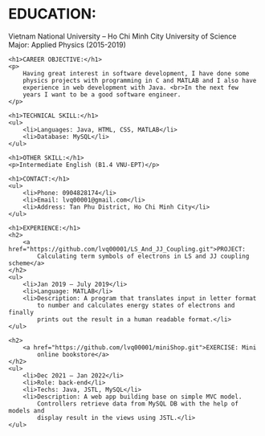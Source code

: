 <!DOCTYPE html>
<html>
<head>
<meta charset="ISO-8859-1">
<title>Insert title here</title>
</head>
<body>
	<h1>EDUCATION:</h1>
	<p>
		Vietnam National University – Ho Chi Minh City University of Science <br>Major:
		Applied Physics (2015-2019)
	</p>

	<h1>CAREER OBJECTIVE:</h1>
	<p>
		Having great interest in software development, I have done some
		physics projects with programming in C and MATLAB and I also have
		experience in web development with Java. <br>In the next few
		years I want to be a good software engineer.
	</p>

	<h1>TECHNICAL SKILL:</h1>
	<ul>
		<li>Languages: Java, HTML, CSS, MATLAB</li>
		<li>Database: MySQL</li>
	</ul>

	<h1>OTHER SKILL:</h1>
	<p>Intermediate English (B1.4 VNU-EPT)</p>

	<h1>CONTACT:</h1>
	<ul>
		<li>Phone: 0904828174</li>
		<li>Email: lvq00001@gmail.com</li>
		<li>Address: Tan Phu District, Ho Chi Minh City</li>
	</ul>

	<h1>EXPERIENCE:</h1>
	<h2>
		<a href="https://github.com/lvq00001/LS_And_JJ_Coupling.git">PROJECT:
			Calculating term symbols of electrons in LS and JJ coupling scheme</a>
	</h2>
	<ul>
		<li>Jan 2019 – July 2019</li>
		<li>Language: MATLAB</li>
		<li>Description: A program that translates input in letter format
			to number and calculates energy states of electrons and finally
			prints out the result in a human readable format.</li>
	</ul>

	<h2>
		<a href="https://github.com/lvq00001/miniShop.git">EXERCISE: Mini
			online bookstore</a>
	</h2>
	<ul>
		<li>Dec 2021 – Jan 2022</li>
		<li>Role: back-end</li>
		<li>Techs: Java, JSTL, MySQL</li>
		<li>Description: A web app building base on simple MVC model.
			Controllers retrieve data from MySQL DB with the help of models and
			display result in the views using JSTL.</li>
	</ul>


</body>
</html>

